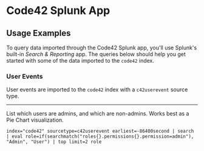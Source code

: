 # Code42 Splunk App
## Usage Examples

To query data imported through the Code42 Splunk app, you'll use Splunk's
built-in *Search & Reporting* app. The queries below should help you get started
with some of the data imported to the `code42` index.

### User Events

User events are imported to the `code42` index with a `c42userevent`
source type.

---

List which users are admins, and which are non-admins. Works best as a
Pie Chart visualization.

```
index="code42" sourcetype=c42userevent earliest=-86400second | search | eval role=if(searchmatch("roles{}.permissions{}.permission=admin"), "Admin", "User") | top limit=2 role
```
